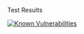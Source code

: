 Test Results
<p/>
<a href="https://snyk.io/test/github/5erpens/Translator?=requirements.txt"><img src="https://snyk.io/test/github/5erpens/Translator/badge.svg?targetFile=requirements.txt" alt="Known Vulnerabilities" data-canonical-src="https://snyk.io/test/github/5erpens/Translator?targetFile=requirements.txt" style="max-width:100%;"></a>
